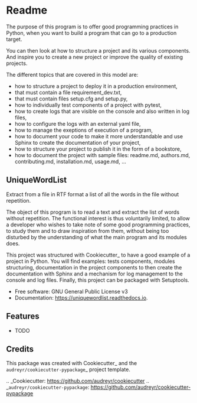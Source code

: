 Readme
======

 The purpose of this program is to offer good programming practices in 
 Python, when you want to build a program that can go to a production
 target.
 
 You can then look at how to structure a project and its various
 components. And inspire you to create a new project or improve the 
 quality of existing projects.

 The different topics that are covered in this model are:
  - how to structure a project to deploy it in a production environment,
  - that must contain a file requirement_dev.txt,
  - that must contain files setup.cfg and setup.py,
  - how to individually test components of a project with pytest,
  - how to create logs that are visible on the console and also written
    in log files,
  - how to configure the logs with an external yaml file,
  - how to manage the exeptions of execution of a program,
  - how to document your code to make it more understandable and use
    Sphinx to create the documentation of your project,
  - how to structure your project to publish it in the form of a
    bookstore,
  - how to document the project with sample files: readme.md, authors.md,
    contributing.md, installation.md, usage.md, ...
 
UniqueWordList
--------------
 Extract from a file in RTF format a list of all the words in the file 
 without repetition.
 
 The object of this program is to read a text and extract the list of 
 words without repetition. The functional interest is thus voluntarily 
 limited, to allow a developer who wishes to take note of some good 
 programming practices, to study them and to draw inspiration from them,
 without being too disturbed by the understanding of what the main 
 program and its modules does.

 This project was structured with Cookiecutter_ to have a good example 
 of a project in Python. You will find examples: tests components,
 modules structuring, documentation in the project components to 
 then create the documentation with Sphinx and a mechanism for 
 log management to the console and log files. Finally, this project 
 can be packaged with Setuptools.

* Free software: GNU General Public License v3
* Documentation: https://uniquewordlist.readthedocs.io.


Features
--------

* TODO

Credits
-------

This package was created with Cookiecutter_ and the `audreyr/cookiecutter-pypackage`_ project template.

.. _Cookiecutter: https://github.com/audreyr/cookiecutter
.. _`audreyr/cookiecutter-pypackage`: https://github.com/audreyr/cookiecutter-pypackage
